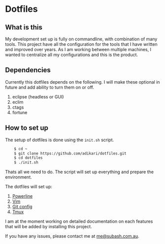 # Dotfiles

## What is this

My development set up is fully on commandline, with combination of many tools. This project have all the configuration for the tools that I have written and improved over years. As I am working between multiple machines, I wanted to centralize all my configurations and this is the product.

## Dependencies

Currently this dotfiles depends on the following. I will make these optional in future and add ability to turn them on or off.

1. eclipse (headless or GUI)
2. eclim
3. ctags
4. fortune

## How to set up

The setup of dotfiles is done using the `init.sh` script.

```sh
    $ cd ~
    $ git clone https://github.com/adikari/dotfiles.git
    $ cd dotfiles
    $ ./init.sh
```

Thats all we need to do. The script will set up everything and prepare the environment.

The dotfiles will set up:

1. [Powerline]
2. [Vim]
3. [Git config]
4. [Tmux]


I am at the moment working on detailed documentation on each features that will be added by installing this project.

If you have any issues, please contact me at me@subash.com.au.

[Powerline]: https://github.com/powerline/powerline
[Vim]: http://www.vim.org/
[Git config]: http://git-scm.com/docs/git-config
[Tmux]: https://tmux.github.io/

